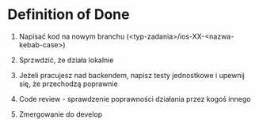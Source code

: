 # Definition of Done

1. Napisać kod na nowym branchu (&lt;typ-zadania&gt;/ios-XX-&lt;nazwa-kebab-case&gt;)

2. Sprzwdzić, że działa lokalnie

3. Jeżeli pracujesz nad backendem, napisz testy jednostkowe i upewnij się, że przechodzą poprawnie

4. Code review - sprawdzenie poprawności działania przez kogoś innego

5. Zmergowanie do develop

